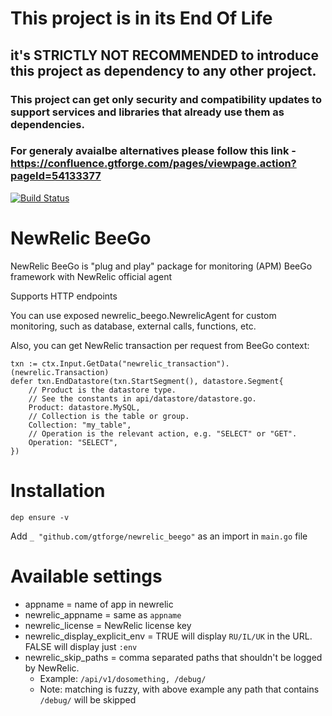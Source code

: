 # This project is in its End Of Life
## it's STRICTLY NOT RECOMMENDED to introduce this project as dependency to any other project.

### This project can get only security and compatibility updates to support services and libraries that already use them as dependencies.

### For generaly avaialbe alternatives please follow this link - https://confluence.gtforge.com/pages/viewpage.action?pageId=54133377

[![Build Status](https://travis-ci.com/gtforge/newrelic_beego.svg?branch=master)](https://travis-ci.com/gtforge/newrelic_beego)

NewRelic BeeGo
==============

NewRelic BeeGo is "plug and play" package for monitoring (APM) BeeGo framework with NewRelic official agent<br />

Supports HTTP endpoints
 
You can use exposed newrelic_beego.NewrelicAgent for custom monitoring, such as database, external calls, functions, etc.

Also, you can get NewRelic transaction per request from BeeGo context:
```
txn := ctx.Input.GetData("newrelic_transaction").(newrelic.Transaction)
defer txn.EndDatastore(txn.StartSegment(), datastore.Segment{
    // Product is the datastore type.
    // See the constants in api/datastore/datastore.go.
    Product: datastore.MySQL,
    // Collection is the table or group.
    Collection: "my_table",
    // Operation is the relevant action, e.g. "SELECT" or "GET".
    Operation: "SELECT",
})
```

# Installation
```
dep ensure -v
```

Add  `_ "github.com/gtforge/newrelic_beego"` as an import in `main.go` file

# Available settings
- appname = name of app in newrelic
- newrelic_appname = same as `appname`
- newrelic_license = NewRelic license key
- newrelic_display_explicit_env = TRUE will display `RU/IL/UK` in the URL. FALSE will display just `:env`
- newrelic_skip_paths = comma separated paths that shouldn't be logged by NewRelic.
    - Example: `/api/v1/dosomething, /debug/`
    - Note: matching is fuzzy, with above example any path that contains `/debug/` will be skipped
